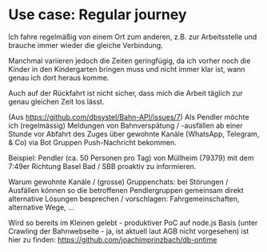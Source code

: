 # Use case: Regular journey

Ich fahre regelmäßig von einem Ort zum anderen, z.B. zur Arbeitsstelle und brauche immer wieder die gleiche Verbindung.

Manchmal variieren jedoch die Zeiten geringfügig, da ich vorher noch die Kinder in den Kindergarten bringen muss
und nicht immer klar ist, wann genau ich dort heraus komme.

Auch auf der Rückfahrt ist nicht sicher, dass mich die Arbeit täglich zur genau gleichen Zeit los lässt.

(Aus https://github.com/dbsystel/Bahn-API/issues/7)
Als Pendler möchte ich (regelmässig) Meldungen von Bahnverspätung / -ausfällen ab einer Stunde vor Abfahrt des Zuges über gewohnte Kanäle (WhatsApp, Telegram, & Co) via Bot Gruppen Push-Nachricht bekommen.

Beispiel: Pendler (ca. 50 Personen pro Tag) von Müllheim (79379) mit dem 7:49er Richtung Basel Bad / SBB proaktiv zu informieren.

Warum gewohnte Kanäle / (grosse) Gruppenchats: bei Störungen / Ausfällen können so die betroffenen Pendlergruppen gemeinsam direkt alternative Lösungen besprechen / vorschlagen: Fahrgemeinschaften, alternative Wege, ...

Wird so bereits im Kleinen gelebt - produktiver PoC auf node.js Basis (unter Crawling der Bahnwebseite - ja, ist aktuell laut AGB nicht vorgesehen) ist hier zu finden: https://github.com/joachimprinzbach/db-ontime
